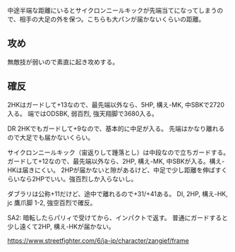 中途半端な距離にいるとサイクロンニールキックが先端当てになってしまうので、相手の大足の外を保つ。こちらも大パンが届かないくらいの距離。

## 攻め

無敵技が弱いので素直に起き攻めする。

## 確反

2HKはガードして+13なので、最先端以外なら、5HP, 構え-MK, 中SBKで2720入る。
端ではODSBK, 弱百烈, 強天翔脚で3680入る。

DR 2HKでもガードして+9なので、基本的に中足が入る。
先端はかなり離れるので大足でも届かないくらい。

サイクロンニールキック（宙返りして踵落とし）は中段なので立ちガードする。
ガードして+12なので、最先端以外なら、2HP, 構え-MK, 中SBKが入る。構え-HKは届きにくい。
2HPが届かないと隙があるけど、中足で少し距離を伸ばすくらいなら2HPでいい。強百烈しか入らないし。

ダブラリは公称+11だけど、途中で離れるので+31/+41ある。
DI, 2HP, 構え-HK, jc 鷹爪脚 1-2, 強空百烈で確反。

SA2:
暗転したらパリィで受けてから、インパクトで返す。
普通にガードすると少し遠くて2HP, 構え-HKが届かない。

https://www.streetfighter.com/6/ja-jp/character/zangief/frame
